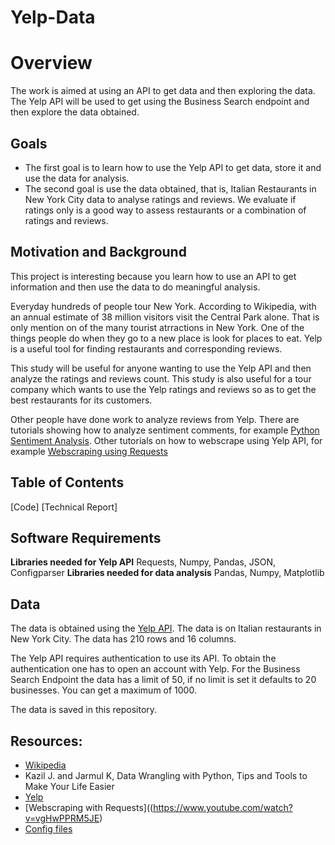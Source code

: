 # Yelp-Data

# Overview

The work is aimed at using an API to get data and then exploring the data. The Yelp API will be used to get using the Business Search endpoint and then explore the data obtained.

## Goals
- The first goal is to learn how to use the Yelp API to get data, store it and use the data for analysis.
- The second goal is use the data obtained, that is, Italian Restaurants in New York City data to analyse ratings and reviews. We evaluate if ratings only is a good way to assess restaurants or a combination of ratings and reviews.

## Motivation and Background
This project is interesting because you learn how to use an API to get information and then use the data to do meaningful analysis. 

Everyday hundreds of people tour New York. According to Wikipedia, with an annual estimate of 38 million visitors visit the Central Park alone. That is only mention on of the many tourist atrractions in New York. One of the things people do when they go to a new place is look for places to eat. Yelp is a useful tool for finding restaurants and corresponding reviews.  

This study will be useful for anyone wanting to use the Yelp API and then analyze the ratings and reviews count. This study is also useful for a tour company which wants to use the Yelp ratings and reviews so as to get the best restaurants for its customers.

Other people have done work to analyze reviews from Yelp. There are tutorials showing how to analyze sentiment comments, for example [Python Sentiment Analysis](https://www.youtube.com/watch?v=0j3l5GciFIo). Other tutorials on how to webscrape using Yelp API, for example [Webscraping using Requests](https://www.youtube.com/watch?v=vgHwPPRM5JE) 

## Table of Contents
[Code]
[Technical Report]

## Software Requirements

  **Libraries needed for Yelp API** Requests, Numpy, Pandas, JSON, Configparser
  **Libraries needed for data analysis** Pandas, Numpy, Matplotlib 

## Data

The data is obtained using the [Yelp API](https://www.yelp.com/developers/documentation/v3). The data is on Italian restaurants in New York City. The data has 210 rows and 16 columns.

The Yelp API requires authentication to use its API. To obtain the authentication one has to open an account with Yelp. For the Business Search Endpoint the data has a limit of 50, if no limit is set it defaults to 20 businesses. You can get a maximum of 1000. 

The data is saved in this repository.

## Resources:
- [Wikipedia](https://en.wikipedia.org/wiki/Central_Park)
- Kazil J. and Jarmul K, Data Wrangling with Python, Tips and Tools to Make Your Life Easier
- [Yelp](https://www.yelp.com/developers/documentation/v3)
- [Webscraping with Requests]((https://www.youtube.com/watch?v=vgHwPPRM5JE)
- [Config files](https://www.youtube.com/watch?v=Gdw0-QGq-z0)
